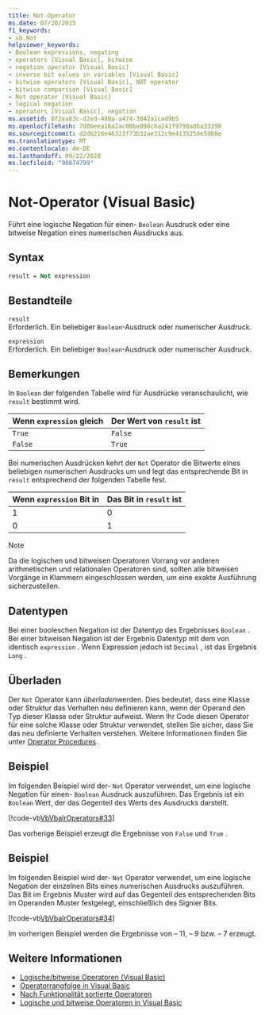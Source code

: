 ```yaml
---
title: Not-Operator
ms.date: 07/20/2015
f1_keywords:
- vb.Not
helpviewer_keywords:
- Boolean expressions, negating
- operators [Visual Basic], bitwise
- negation operator [Visual Basic]
- inverse bit values in variables [Visual Basic]
- bitwise operators [Visual Basic], NOT operator
- bitwise comparison [Visual Basic]
- Not operator [Visual Basic]
- logical negation
- operators [Visual Basic], negation
ms.assetid: 8f2ea83c-d2ed-480a-a474-3042a1cad9b5
ms.openlocfilehash: 7d0beea16a2ac00be090c6a241f9790a0ba33390
ms.sourcegitcommit: d2db216e46323f73b32ae312c9e4135258e5d68e
ms.translationtype: MT
ms.contentlocale: de-DE
ms.lasthandoff: 09/22/2020
ms.locfileid: "90874799"
---
```

# <a name="not-operator-visual-basic"></a>Not-Operator (Visual Basic)

Führt eine logische Negation für einen- `Boolean` Ausdruck oder eine bitweise Negation eines numerischen Ausdrucks aus.  
  
## <a name="syntax"></a>Syntax  
  
```vb  
result = Not expression  
```  
  
## <a name="parts"></a>Bestandteile  

 `result`  
 Erforderlich. Ein beliebiger `Boolean`-Ausdruck oder numerischer Ausdruck.  
  
 `expression`  
 Erforderlich. Ein beliebiger `Boolean`-Ausdruck oder numerischer Ausdruck.  
  
## <a name="remarks"></a>Bemerkungen  

 In `Boolean` der folgenden Tabelle wird für Ausdrücke veranschaulicht, wie `result` bestimmt wird.  
  
|Wenn `expression` gleich |Der Wert von `result` ist|  
|------------------------|------------------------------|  
|`True`|`False`|  
|`False`|`True`|  
  
 Bei numerischen Ausdrücken kehrt der `Not` Operator die Bitwerte eines beliebigen numerischen Ausdrucks um und legt das entsprechende Bit in `result` entsprechend der folgenden Tabelle fest.  
  
|Wenn `expression` Bit in|Das Bit in `result` ist|  
|-------------------------------|----------------------------|  
|1|0|  
|0|1|  
  
> [!NOTE]
> Da die logischen und bitweisen Operatoren Vorrang vor anderen arithmetischen und relationalen Operatoren sind, sollten alle bitweisen Vorgänge in Klammern eingeschlossen werden, um eine exakte Ausführung sicherzustellen.  
  
## <a name="data-types"></a>Datentypen  

 Bei einer booleschen Negation ist der Datentyp des Ergebnisses `Boolean` . Bei einer bitweisen Negation ist der Ergebnis Datentyp mit dem von identisch `expression` . Wenn Expression jedoch ist `Decimal` , ist das Ergebnis `Long` .  
  
## <a name="overloading"></a>Überladen  

 Der `Not` Operator kann *überladen*werden. Dies bedeutet, dass eine Klasse oder Struktur das Verhalten neu definieren kann, wenn der Operand den Typ dieser Klasse oder Struktur aufweist. Wenn Ihr Code diesen Operator für eine solche Klasse oder Struktur verwendet, stellen Sie sicher, dass Sie das neu definierte Verhalten verstehen. Weitere Informationen finden Sie unter [Operator Procedures](../../programming-guide/language-features/procedures/operator-procedures.md).  
  
## <a name="example"></a>Beispiel  

 Im folgenden Beispiel wird der- `Not` Operator verwendet, um eine logische Negation für einen- `Boolean` Ausdruck auszuführen. Das Ergebnis ist ein `Boolean` Wert, der das Gegenteil des Werts des Ausdrucks darstellt.  
  
 [!code-vb[VbVbalrOperators#33](~/samples/snippets/visualbasic/VS_Snippets_VBCSharp/VbVbalrOperators/VB/Class1.vb#33)]  
  
 Das vorherige Beispiel erzeugt die Ergebnisse von `False` und `True` .  
  
## <a name="example"></a>Beispiel  

 Im folgenden Beispiel wird der- `Not` Operator verwendet, um eine logische Negation der einzelnen Bits eines numerischen Ausdrucks auszuführen. Das Bit im Ergebnis Muster wird auf das Gegenteil des entsprechenden Bits im Operanden Muster festgelegt, einschließlich des Signier Bits.  
  
 [!code-vb[VbVbalrOperators#34](~/samples/snippets/visualbasic/VS_Snippets_VBCSharp/VbVbalrOperators/VB/Class1.vb#34)]  
  
 Im vorherigen Beispiel werden die Ergebnisse von – 11, – 9 bzw. – 7 erzeugt.  
  
## <a name="see-also"></a>Weitere Informationen

- [Logische/bitweise Operatoren (Visual Basic)](logical-bitwise-operators.md)
- [Operatorrangfolge in Visual Basic](operator-precedence.md)
- [Nach Funktionalität sortierte Operatoren](operators-listed-by-functionality.md)
- [Logische und bitweise Operatoren in Visual Basic](../../programming-guide/language-features/operators-and-expressions/logical-and-bitwise-operators.md)
